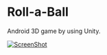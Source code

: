 # Roll-a-Ball

Android 3D game by using Unity.

[![ScreenShot](http://i.giphy.com/5MrwIw8dhu1XO.gif)](https://www.youtube.com/watch?v=vlhy_m8SrX0)
